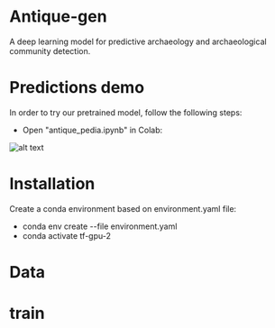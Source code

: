 # Antique-gen
A deep learning model for predictive archaeology and archaeological community detection.

# Predictions demo
In order to try our pretrained model, follow the following steps:
* Open "antique_pedia.ipynb" in Colab:

![alt text](https://github.com/aviresler/antique-gen/tree/master/misc/colb.png)


# Installation
Create a conda environment based on environment.yaml file:

* conda env create --file environment.yaml
* conda activate tf-gpu-2

# Data

# train